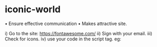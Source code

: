 # iconic-world

•	Ensure effective communication
•	Makes attractive site.

i)	Go to the site: https://fontawesome.com/
ii)	Sign with your email.
iii)	Check for icons.
iv) use your code in the script tag.
eg:<script src="https://kit.fontawesome.com/yourcode.js" crossorigin="anonymous"></script>
